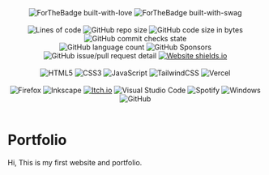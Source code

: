 <div align="center" markdown="1">
<img src="http://ForTheBadge.com/images/badges/built-with-love.svg" alt="ForTheBadge built-with-love">
<img src="http://ForTheBadge.com/images/badges/built-with-swag.svg" alt="ForTheBadge built-with-swag">
<br> <br>
<img src="https://img.shields.io/tokei/lines/github/AnonymousXC/ItsMeOnly" alt="Lines of code"> 
<img src="https://img.shields.io/github/repo-size/AnonymousXC/ItsMeOnly" alt="GitHub repo size"> 
<img src="https://img.shields.io/github/languages/code-size/AnonymousXC/ItsMeOnly" alt="GitHub code size in bytes"> 
<img src="https://img.shields.io/github/checks-status/AnonymousXC/ItsMeOnly/4562a4eff2ef59aa278c610d2a9671bc151521af" alt="GitHub commit checks state"> 
<br>
<img src="https://img.shields.io/github/languages/count/AnonymousXC/ItsMeOnly" alt="GitHub language count"> 
<img src="https://img.shields.io/github/sponsors/AnonymousXC" alt="GitHub Sponsors"> 
<img src="https://img.shields.io/github/issues/detail/title/AnonymousXC/ItsMeOnly/1" alt="GitHub issue/pull request detail"> 
<a href="https://anonymousxc.github.io/ItsMeOnly/"><img src="https://img.shields.io/website-up-down-green-red/http/shields.io.svg" alt="Website shields.io"></a>
<br> <br>
<img src="https://img.shields.io/badge/html5-%23E34F26.svg?style=for-the-badge&amp;logo=html5&amp;logoColor=white" alt="HTML5">
<img src="https://img.shields.io/badge/css3-%231572B6.svg?style=for-the-badge&amp;logo=css3&amp;logoColor=white" alt="CSS3">
<img src="https://img.shields.io/badge/javascript-%23323330.svg?style=for-the-badge&amp;logo=javascript&amp;logoColor=%23F7DF1E" alt="JavaScript">
<img src="https://img.shields.io/badge/tailwindcss-%2338B2AC.svg?style=for-the-badge&amp;logo=tailwind-css&amp;logoColor=white" alt="TailwindCSS">
<img src="https://img.shields.io/badge/vercel-%23000000.svg?style=for-the-badge&amp;logo=vercel&amp;logoColor=white" alt="Vercel">
<br> <br>
<img src="https://img.shields.io/badge/Firefox-FF7139?style=for-the-badge&amp;logo=Firefox-Browser&amp;logoColor=white" alt="Firefox">
<img src="https://img.shields.io/badge/Inkscape-e0e0e0?style=for-the-badge&amp;logo=inkscape&amp;logoColor=080A13" alt="Inkscape">
<a href="https://anonymousxcv.itch.io/decentralized-chat"><img src="https://img.shields.io/badge/Itch-%23FF0B34.svg?style=for-the-badge&amp;logo=Itch.io&amp;logoColor=white" alt="Itch.io"></a>
<img src="https://img.shields.io/badge/Visual%20Studio%20Code-0078d7.svg?style=for-the-badge&amp;logo=visual-studio-code&amp;logoColor=white" alt="Visual Studio Code">
<img src="https://img.shields.io/badge/Spotify-1ED760?style=for-the-badge&amp;logo=spotify&amp;logoColor=white" alt="Spotify">
<img src="https://img.shields.io/badge/Windows-0078D6?style=for-the-badge&amp;logo=windows&amp;logoColor=white" alt="Windows">
<img src="https://img.shields.io/badge/github-%23121011.svg?style=for-the-badge&amp;logo=github&amp;logoColor=white" alt="GitHub">
</div> <br>

# Portfolio
Hi, 
This is my first website and portfolio. 
